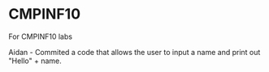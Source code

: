 # CMPINF10
For CMPINF10 labs

Aidan - Commited a code that allows the user to input a name and print out "Hello" + name.
